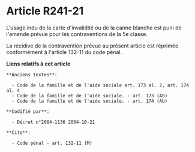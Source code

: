 # Article R241-21

L'usage indu de la carte d'invalidité ou de la canne blanche est puni de l'amende prévue pour les contraventions de la 5e
classe.

La récidive de la contravention prévue au présent article est réprimée conformément à l'article 132-11 du code pénal.

**Liens relatifs à cet article**

	**Anciens textes**:

	  - Code de la famille et de l'aide sociale art. 173 al. 2, art. 174 al. 4
	  - Code de la famille et de l'aide sociale. - art. 173 (Ab)
	  - Code de la famille et de l'aide sociale. - art. 174 (Ab)

	**Codifié par**:

	  - Décret n°2004-1136 2004-10-21

	**Cite**:

	  - Code pénal - art. 132-11 (M)
